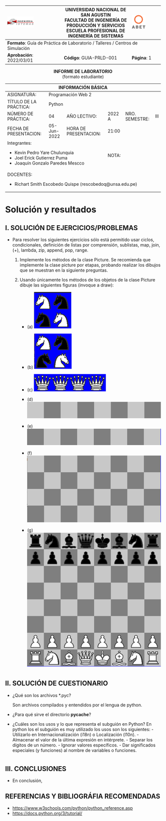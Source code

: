 <div align="center">
<table>
    <theader>
        <tr>
            <td><img src="https://github.com/rescobedoq/pw2/blob/main/epis.png?raw=true" alt="EPIS" style="width:50%; height:auto"/></td>
            <th>
                <span style="font-weight:bold;">UNIVERSIDAD NACIONAL DE SAN AGUSTIN</span><br />
                <span style="font-weight:bold;">FACULTAD DE INGENIERÍA DE PRODUCCIÓN Y SERVICIOS</span><br />
                <span style="font-weight:bold;">ESCUELA PROFESIONAL DE INGENIERÍA DE SISTEMAS</span>
            </th>
            <td><img src="https://github.com/rescobedoq/pw2/blob/main/abet.png?raw=true" alt="ABET" style="width:50%; height:auto"/></td>
        </tr>
    </theader>
    <tbody>
        <tr><td colspan="3"><span style="font-weight:bold;">Formato</span>: Guía de Práctica de Laboratorio / Talleres / Centros de Simulación</td></tr>
        <tr><td><span style="font-weight:bold;">Aprobación</span>:  2022/03/01</td><td><span style="font-weight:bold;">Código</span>: GUIA-PRLD-001</td><td><span style="font-weight:bold;">Página</span>: 1</td></tr>
    </tbody>
</table>
</div>

<div align="center">
<span style="font-weight:bold;">INFORME DE LABORATORIO</span><br />
<span>(formato estudiante)</span>
</div>


<table>
<theader>
<tr><th colspan="6">INFORMACIÓN BÁSICA</th></tr>
</theader>
<tbody>
<tr><td>ASIGNATURA:</td><td colspan="5">Programación Web 2</td></tr>
<tr><td>TÍTULO DE LA PRÁCTICA:</td><td colspan="5">Python</td></tr>
<tr>
<td>NÚMERO DE PRÁCTICA:</td><td>04</td><td>AÑO LECTIVO:</td><td>2022 A</td><td>NRO. SEMESTRE:</td><td>III</td>
</tr>
<tr>
<td>FECHA DE PRESENTACION:</td><td>05-Jun-2022</td><td>HORA DE PRESENTACION:</td><td colspan="3">21:00</td>
</tr>
<tr><td colspan="3">Integrantes:
<ul>
<li>Kevin Pedro Yare Chulunquia</li>
<li>Joel Erick Gutierrez Puma</li>
<li>Joaquín Gonzalo Paredes Mescco</li>
</ul>
</td>
<td>NOTA:</td><td colspan="2"></td>
</tr>
<tr><td colspan="6">DOCENTES:
<ul>
<li>Richart Smith Escobedo Quispe (rescobedoq@unsa.edu.pe)</li>
</ul>
</td>
</<tr>
</tdbody>
</table>


# Solución y resultados

## I.		SOLUCIÓN DE EJERCICIOS/PROBLEMAS

-   Para resolver los siguientes ejercicios sólo está permitido usar ciclos, condicionales, definición de listas por comprensión, sublistas, map, join, (+), lambda, zip, append, pop, range.

    1.  Implemente los métodos de la clase Picture. Se recomienda que implemente la clase picture por etapas, probando realizar los dibujos que se muestran en la siguiente preguntas.
    2.  Usando únicamente los métodos de los objetos de la clase Picture dibuje las siguientes figuras (invoque a draw):

           *    (a) ![(a)](Imagenes/ejercicio_02_a.png)

           *    (b) ![(b)](Imagenes/ejercicio_02_b.png)

           *    (c) ![(c)](Imagenes/ejercicio_02_c.png)

           *    (d) ![(d)](Imagenes/ejercicio_02_d.png)

           *    (e) ![(e)](Imagenes/ejercicio_02_e.png)

           *    (f) ![(f)](Imagenes/ejercicio_02_f.png)

           *    (g) ![(g)](Imagenes/ejercicio_02_g.png)

#
    
## II.	SOLUCIÓN DE CUESTIONARIO

-   ¿Qué son los archivos *.pyc?

    Son archivos compilados y entendidos por el lengua de python.
    
-   ¿Para qué sirve el directorio __pycache__?
-   ¿Cuáles son los usos y lo que representa el subguión en Python?
    En python los el subguión es muy utilizado los usos son los siguientes:
        - Utilizarlo en Internacionalización (i18n) o Localización (l10n).
        - Almacenar el valor de la última expresión en intérprete.
        - Separar los dígitos de un número.
        - Ignorar valores específicos.
        - Dar significados especiales (y funciones) al nombre de variables o funciones.

#

## III.	CONCLUSIONES

- En conclusión,

## REFERENCIAS Y BIBLIOGRÁFIA RECOMENDADAS
-   https://www.w3schools.com/python/python_reference.asp
-   https://docs.python.org/3/tutorial/

